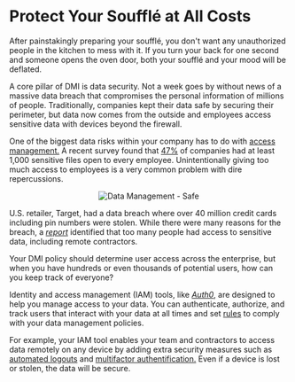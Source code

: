 # Protect Your Soufflé at All Costs

After painstakingly preparing your soufflé, you don't want any unauthorized people in the kitchen to mess with it. If you turn your back for one second and someone opens the oven door, both your soufflé and your mood will be deflated.

A core pillar of DMI is data security. Not a week goes by without news of a massive data breach that compromises the personal information of millions of people. Traditionally, companies kept their data safe by securing their perimeter, but data now comes from the outside and employees access sensitive data with devices beyond the firewall.

One of the biggest data risks within your company has to do with [access management.](https://auth0.com/user-management) A recent survey found that [47%](https://blog.varonis.com/2017-varonis-data-risk-report-47-had-at-least-1000-sensitive-files-exposed/) of companies had at least 1,000 sensitive files open to every employee. Unintentionally giving too much access to employees is a very common problem with dire repercussions.

<center>
<img src="https://quip.com/-/blob/PFUAAA5PmMo/CKGRI2qLmwKrQDrWsCXeXA?s=UHW7A8Vnf25t" alt="Data Management - Safe" />
</center>


U.S. retailer, Target, had a data breach where over 40 million credit cards including pin numbers were stolen. While there were many reasons for the breach, a [_report_](https://krebsonsecurity.com/2015/09/inside-target-corp-days-after-2013-breach/) identified that too many people had access to sensitive data, including remote contractors.

Your DMI policy should determine user access across the enterprise, but when you have hundreds or even thousands of potential users, how can you keep track of everyone?

Identity and access management (IAM) tools, like [_Auth0_](https://auth0.com/learn/cloud-identity-access-management/), are designed to help you manage access to your data. You can authenticate, authorize, and track users that interact with your data at all times and set [rules](https://auth0.com/docs/rules/current) to comply with your data management policies.

For example, your IAM tool enables your team and contractors to access data remotely on any device by adding extra security measures such as [automated logouts](https://auth0.com/docs/logout) and [multifactor authentification.](https://auth0.com/docs/multifactor-authentication) Even if a device is lost or stolen, the data will be secure.